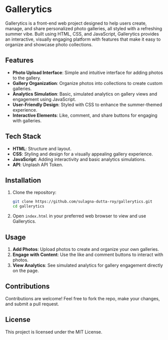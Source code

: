 # Gallerytics

Gallerytics is a front-end web project designed to help users create, manage, and share personalized photo galleries, all styled with a refreshing summer vibe. Built using HTML, CSS, and JavaScript, Gallerytics provides an interactive, visually engaging platform with features that make it easy to organize and showcase photo collections.

## Features

- **Photo Upload Interface**: Simple and intuitive interface for adding photos to the gallery.
- **Gallery Organization**: Organize photos into collections to create custom galleries.
- **Analytics Simulation**: Basic, simulated analytics on gallery views and engagement using JavaScript.
- **User-Friendly Design**: Styled with CSS to enhance the summer-themed experience.
- **Interactive Elements**: Like, comment, and share buttons for engaging with galleries.

## Tech Stack

- **HTML**: Structure and layout.
- **CSS**: Styling and design for a visually appealing gallery experience.
- **JavaScript**: Adding interactivity and basic analytics simulations.
- **API**: Unplash API Token.

## Installation

1. Clone the repository:
   ```bash
   git clone https://github.com/sulagna-dutta-roy/gallerytics.git
   cd gallerytics
   ```

2. Open `index.html` in your preferred web browser to view and use Gallerytics.

## Usage

1. **Add Photos**: Upload photos to create and organize your own galleries.
2. **Engage with Content**: Use the like and comment buttons to interact with photos.
3. **View Analytics**: See simulated analytics for gallery engagement directly on the page.

## Contributions

Contributions are welcome! Feel free to fork the repo, make your changes, and submit a pull request.

## License

This project is licensed under the MIT License.
